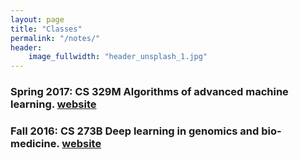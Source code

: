 ```yaml
---
layout: page
title: "Classes"
permalink: "/notes/"
header:
    image_fullwidth: "header_unsplash_1.jpg"
---
```


### Spring 2017: CS 329M Algorithms of advanced machine learning. [website](https://canvas.stanford.edu/courses/66218/)

### Fall 2016: CS 273B Deep learning in genomics and bio-medicine. [website](https://canvas.stanford.edu/courses/51037)
